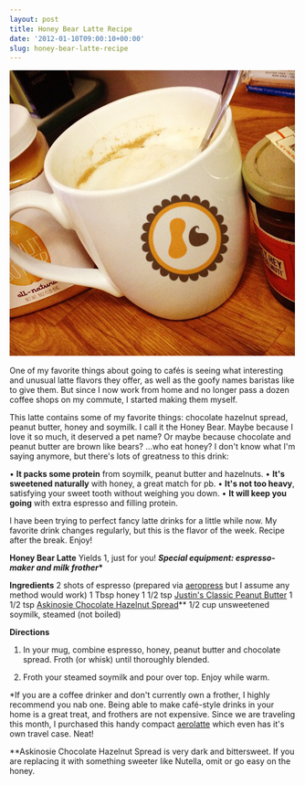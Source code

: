 ```yaml
---
layout: post
title: Honey Bear Latte Recipe
date: '2012-01-10T09:00:10+00:00'
slug: honey-bear-latte-recipe
---
```

<a href="/images/uploads/2012/01/hazelnut_peanutbutter_latte.jpg"><img src="/images/uploads/2012/01/hazelnut_peanutbutter_latte.jpg" alt="" title="hazelnut_peanutbutter_latte" width="500" height="500" class="alignnone size-full wp-image-2579" /></a>

One of my favorite things about going to cafés is seeing what interesting and unusual latte flavors they offer, as well as the goofy names baristas like to give them. But since I now work from home and no longer pass a dozen coffee shops on my commute, I started making them myself.

This latte contains some of my favorite things: chocolate hazelnut spread, peanut butter, honey and soymilk. I call it the Honey Bear. Maybe because I love it so much, it deserved a pet name? Or maybe because chocolate and peanut butter are brown like bears? …who eat honey? I don't know what I'm saying anymore, but there's lots of greatness to this drink:

&#8226; <strong>It packs some protein</strong> from soymilk, peanut butter and hazelnuts.
&#8226; <strong>It's sweetened naturally</strong> with honey, a great match for pb.
&#8226; <strong>It's not too heavy</strong>, satisfying your sweet tooth without weighing you down.
&#8226; <strong>It will keep you going</strong> with extra espresso and filling protein.

I have been trying to perfect fancy latte drinks for a little while now. My favorite drink changes regularly, but this is the flavor of the week. Recipe after the break. Enjoy!

<!--more-->

<strong>Honey Bear Latte</strong>
Yields 1, just for you!
<strong><em>Special equipment: espresso-maker and milk frother</em>*</strong>

<strong>Ingredients</strong>
2 shots of espresso (prepared via <a href="http://aerobie.com/products/aeropress.htm">aeropress</a> but I assume any method would work)
1 Tbsp honey
1 1/2 tsp <a href="http://justinsnutbutter.com/products.php">Justin's Classic Peanut Butter</a>
1 1/2 tsp <a href="http://www.askinosie.com/p-107-hey-hey-hazelnut-chocolate-hazelnut-spread.aspx">Askinosie Chocolate Hazelnut Spread</a>**
1/2 cup unsweetened soymilk, steamed (not boiled)

<strong>Directions</strong>
1. In your mug, combine espresso, honey, peanut butter and chocolate spread. Froth (or whisk) until thoroughly blended.

2. Froth your steamed soymilk and pour over top. Enjoy while warm. 

*If you are a coffee drinker and don't currently own a frother, I highly recommend you nab one. Being able to make café-style drinks in your home is a great treat, and frothers are not expensive. Since we are traveling this month, I purchased this handy compact <a href="http://www.aerolatte.com/purchase1.html">aerolatte</a> which even has it's own travel case. Neat!

**Askinosie Chocolate Hazelnut Spread is very dark and bittersweet. If you are replacing it with something sweeter like Nutella, omit or go easy on the honey.
